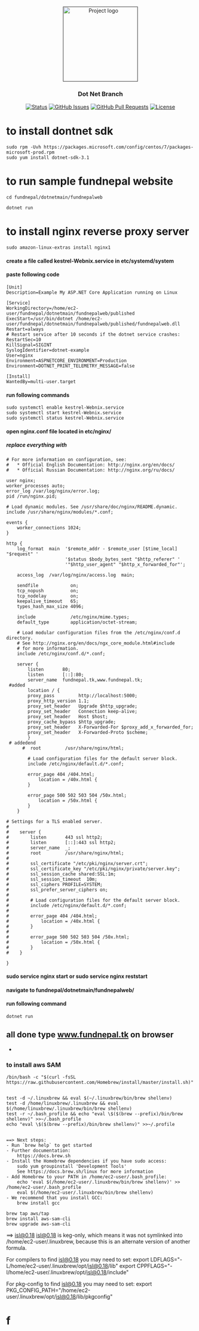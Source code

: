 <p align="center">
  <a href="" rel="noopener">
 <img width=200px height=200px src="https://i.imgur.com/6wj0hh6.jpg" alt="Project logo"></a>
</p>

<h3 align="center">Dot Net Branch</h3>

<div align="center">

[![Status](https://img.shields.io/badge/status-active-success.svg)]()
[![GitHub Issues](https://img.shields.io/github/issues/kylelobo/The-Documentation-Compendium.svg)](https://github.com/kylelobo/The-Documentation-Compendium/issues)
[![GitHub Pull Requests](https://img.shields.io/github/issues-pr/kylelobo/The-Documentation-Compendium.svg)](https://github.com/kylelobo/The-Documentation-Compendium/pulls)
[![License](https://img.shields.io/badge/license-MIT-blue.svg)](/LICENSE)

</div>


# to install dontnet sdk
```
sudo rpm -Uvh https://packages.microsoft.com/config/centos/7/packages-microsoft-prod.rpm
sudo yum install dotnet-sdk-3.1
```
# to run sample fundnepal website

```
cd fundnepal/dotnetmain/fundnepalweb

dotnet run
```
# to install nginx reverse proxy server
```
sudo amazon-linux-extras install nginx1
```

#### create a file called kestrel-Webnix.service in etc/systemd/system
#### paste following code
```
[Unit]
Description=Example My ASP.NET Core Application running on Linux

[Service]
WorkingDirectory=/home/ec2-user/fundnepal/dotnetmain/fundnepalweb/published
ExecStart=/usr/bin/dotnet /home/ec2-user/fundnepal/dotnetmain/fundnepalweb/published/fundnepalweb.dll
Restart=always
# Restart service after 10 seconds if the dotnet service crashes:
RestartSec=10
KillSignal=SIGINT
SyslogIdentifier=dotnet-example
User=nginx
Environment=ASPNETCORE_ENVIRONMENT=Production
Environment=DOTNET_PRINT_TELEMETRY_MESSAGE=false

[Install]
WantedBy=multi-user.target
```
#### run following commands
```
sudo systemctl enable kestrel-Webnix.service
sudo systemctl start kestrel-Webnix.service
sudo systemctl status kestrel-Webnix.service
```
#### open nginx.conf file located in etc/nginx/
##### replace everything with
```
# For more information on configuration, see:
#   * Official English Documentation: http://nginx.org/en/docs/
#   * Official Russian Documentation: http://nginx.org/ru/docs/

user nginx;
worker_processes auto;
error_log /var/log/nginx/error.log;
pid /run/nginx.pid;

# Load dynamic modules. See /usr/share/doc/nginx/README.dynamic.
include /usr/share/nginx/modules/*.conf;

events {
    worker_connections 1024;
}

http {
    log_format  main  '$remote_addr - $remote_user [$time_local] "$request" '
                      '$status $body_bytes_sent "$http_referer" '
                      '"$http_user_agent" "$http_x_forwarded_for"';

    access_log  /var/log/nginx/access.log  main;

    sendfile            on;
    tcp_nopush          on;
    tcp_nodelay         on;
    keepalive_timeout   65;
    types_hash_max_size 4096;

    include             /etc/nginx/mime.types;
    default_type        application/octet-stream;

    # Load modular configuration files from the /etc/nginx/conf.d directory.
    # See http://nginx.org/en/docs/ngx_core_module.html#include
    # for more information.
    include /etc/nginx/conf.d/*.conf;

    server {
        listen       80;
        listen       [::]:80;
        server_name  fundnepal.tk,www.fundnepal.tk;
 #added
        location / {
        proxy_pass         http://localhost:5000;
        proxy_http_version 1.1;
        proxy_set_header   Upgrade $http_upgrade;
        proxy_set_header   Connection keep-alive;
        proxy_set_header   Host $host;
        proxy_cache_bypass $http_upgrade;
        proxy_set_header   X-Forwarded-For $proxy_add_x_forwarded_for;
        proxy_set_header   X-Forwarded-Proto $scheme;
        }
 # addedend
      #  root         /usr/share/nginx/html;

        # Load configuration files for the default server block.
        include /etc/nginx/default.d/*.conf;

        error_page 404 /404.html;
            location = /40x.html {
        }

        error_page 500 502 503 504 /50x.html;
            location = /50x.html {
        }
    }

# Settings for a TLS enabled server.
#
#    server {
#        listen       443 ssl http2;
#        listen       [::]:443 ssl http2;
#        server_name  _;
#        root         /usr/share/nginx/html;
#
#        ssl_certificate "/etc/pki/nginx/server.crt";
#        ssl_certificate_key "/etc/pki/nginx/private/server.key";
#        ssl_session_cache shared:SSL:1m;
#        ssl_session_timeout  10m;
#        ssl_ciphers PROFILE=SYSTEM;
#        ssl_prefer_server_ciphers on;
#
#        # Load configuration files for the default server block.
#        include /etc/nginx/default.d/*.conf;
#
#        error_page 404 /404.html;
#            location = /40x.html {
#        }
#
#        error_page 500 502 503 504 /50x.html;
#            location = /50x.html {
#        }
#    }

}

```
#### sudo service nginx start or sudo service nginx reststart
#### navigate to fundnepal/dotnetmain/fundnepalweb/
#### run following command
```
dotnet run
```
## all done type www.fundnepal.tk on browser

















-
### to install aws SAM 
```
/bin/bash -c "$(curl -fsSL https://raw.githubusercontent.com/Homebrew/install/master/install.sh)"


test -d ~/.linuxbrew && eval $(~/.linuxbrew/bin/brew shellenv)
test -d /home/linuxbrew/.linuxbrew && eval $(/home/linuxbrew/.linuxbrew/bin/brew shellenv)
test -r ~/.bash_profile && echo "eval \$($(brew --prefix)/bin/brew shellenv)" >>~/.bash_profile
echo "eval \$($(brew --prefix)/bin/brew shellenv)" >>~/.profile


==> Next steps:
- Run `brew help` to get started
- Further documentation: 
    https://docs.brew.sh
- Install the Homebrew dependencies if you have sudo access:
    sudo yum groupinstall 'Development Tools'
    See https://docs.brew.sh/linux for more information
- Add Homebrew to your PATH in /home/ec2-user/.bash_profile:
    echo 'eval $(/home/ec2-user/.linuxbrew/bin/brew shellenv)' >> /home/ec2-user/.bash_profile
    eval $(/home/ec2-user/.linuxbrew/bin/brew shellenv)
- We recommend that you install GCC:
    brew install gcc

brew tap aws/tap
brew install aws-sam-cli
brew upgrade aws-sam-cli
```


==> isl@0.18
isl@0.18 is keg-only, which means it was not symlinked into /home/ec2-user/.linuxbrew,
because this is an alternate version of another formula.

For compilers to find isl@0.18 you may need to set:
  export LDFLAGS="-L/home/ec2-user/.linuxbrew/opt/isl@0.18/lib"
  export CPPFLAGS="-I/home/ec2-user/.linuxbrew/opt/isl@0.18/include"

For pkg-config to find isl@0.18 you may need to set:
  export PKG_CONFIG_PATH="/home/ec2-user/.linuxbrew/opt/isl@0.18/lib/pkgconfig"

  
# f